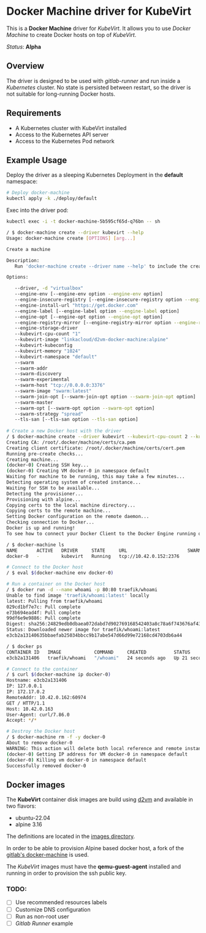 # Docker Machine driver for KubeVirt

This is a **Docker Machine** driver for *KubeVirt*. It allows you to use *Docker Machine* to create Docker hosts on top of *KubeVirt*.

*Status*: **Alpha**

## Overview

The driver is designed to be used with *gitlab-runner* and run inside a *Kubernetes* cluster.
No state is persisted between restart, so the driver is not suitable for long-running Docker hosts.

## Requirements

* A Kubernetes cluster with KubeVirt installed
* Access to the Kubernetes API server
* Access to the Kubernetes Pod network

## Example Usage

Deploy the driver as a sleeping Kubernetes Deployment in the **default** namespace:

```bash
# Deploy docker-machine
kubectl apply -k ./deploy/default
```

Exec into the driver pod:

```bash
kubectl exec -i -t docker-machine-5b595cf65d-q76bn -- sh

/ $ docker-machine create --driver kubevirt --help
Usage: docker-machine create [OPTIONS] [arg...]

Create a machine

Description:
   Run 'docker-machine create --driver name --help' to include the create flags for that driver in the help text.

Options:

   --driver, -d "virtualbox"                                                                            Driver to create machine with. [$MACHINE_DRIVER]
   --engine-env [--engine-env option --engine-env option]                                               Specify environment variables to set in the engine
   --engine-insecure-registry [--engine-insecure-registry option --engine-insecure-registry option]     Specify insecure registries to allow with the created engine
   --engine-install-url "https://get.docker.com"                                                        Custom URL to use for engine installation [$MACHINE_DOCKER_INSTALL_URL]
   --engine-label [--engine-label option --engine-label option]                                         Specify labels for the created engine
   --engine-opt [--engine-opt option --engine-opt option]                                               Specify arbitrary flags to include with the created engine in the form flag=value
   --engine-registry-mirror [--engine-registry-mirror option --engine-registry-mirror option]           Specify registry mirrors to use [$ENGINE_REGISTRY_MIRROR]
   --engine-storage-driver                                                                              Specify a storage driver to use with the engine
   --kubevirt-cpu-count "1"                                                                             Number of CPUs
   --kubevirt-image "linkacloud/d2vm-docker-machine:alpine"                                             Container Disk Image to use for the VM, it should provide docker, sshd and qemu-guest-agent
   --kubevirt-kubeconfig                                                                                Path to the Kubernetes config file, if not specified, the default config path or in-cluster config will be used [$KUBECONFIG]
   --kubevirt-memory "1024"                                                                             Size of memory for host in MB
   --kubevirt-namespace "default"                                                                       Namespace to use for the VM, if not specified, the default namespace will be used
   --swarm                                                                                              Configure Machine to join a Swarm cluster
   --swarm-addr                                                                                         addr to advertise for Swarm (default: detect and use the machine IP)
   --swarm-discovery                                                                                    Discovery service to use with Swarm
   --swarm-experimental                                                                                 Enable Swarm experimental features
   --swarm-host "tcp://0.0.0.0:3376"                                                                    ip/socket to listen on for Swarm master
   --swarm-image "swarm:latest"                                                                         Specify Docker image to use for Swarm [$MACHINE_SWARM_IMAGE]
   --swarm-join-opt [--swarm-join-opt option --swarm-join-opt option]                                   Define arbitrary flags for Swarm join
   --swarm-master                                                                                       Configure Machine to be a Swarm master
   --swarm-opt [--swarm-opt option --swarm-opt option]                                                  Define arbitrary flags for Swarm master
   --swarm-strategy "spread"                                                                            Define a default scheduling strategy for Swarm
   --tls-san [--tls-san option --tls-san option]                                                        Support extra SANs for TLS certs
   
# Create a new Docker host with the driver
/ $ docker-machine create --driver kubevirt --kubevirt-cpu-count 2 --kubevirt-memory 2048 docker-0
Creating CA: /root/.docker/machine/certs/ca.pem
Creating client certificate: /root/.docker/machine/certs/cert.pem
Running pre-create checks...
Creating machine...
(docker-0) Creating SSH key...
(docker-0) Creating VM docker-0 in namespace default
Waiting for machine to be running, this may take a few minutes...
Detecting operating system of created instance...
Waiting for SSH to be available...
Detecting the provisioner...
Provisioning with alpine...
Copying certs to the local machine directory...
Copying certs to the remote machine...
Setting Docker configuration on the remote daemon...
Checking connection to Docker...
Docker is up and running!
To see how to connect your Docker Client to the Docker Engine running on this virtual machine, run: docker-machine env docker-0

/ $ docker-machine ls
NAME       ACTIVE   DRIVER     STATE     URL                      SWARM   DOCKER      ERRORS
docker-0   -        kubevirt   Running   tcp://10.42.0.152:2376           v20.10.20

# Connect to the Docker host
/ $ eval $(docker-machine env docker-0)

# Run a container on the Docker host
/ $ docker run -d --name whoami -p 80:80 traefik/whoami
Unable to find image 'traefik/whoami:latest' locally
latest: Pulling from traefik/whoami
029cd1bf7e7c: Pull complete
e73b694ead4f: Pull complete
99df6e9e9886: Pull complete
Digest: sha256:24829edb0dbaea072dabd7d902769168542403a8c78a6f743676af431166d7f0
Status: Downloaded newer image for traefik/whoami:latest
e3cb2a13140635bbaefab25034bbcc9b17abe547d66d99e72168cd4703db6a44

/ $ docker ps
CONTAINER ID   IMAGE            COMMAND     CREATED          STATUS          PORTS                               NAMES
e3cb2a131406   traefik/whoami   "/whoami"   24 seconds ago   Up 21 seconds   0.0.0.0:80->80/tcp, :::80->80/tcp   whoami

# Connect to the container
/ $ curl $(docker-machine ip docker-0)
Hostname: e3cb2a131406
IP: 127.0.0.1
IP: 172.17.0.2
RemoteAddr: 10.42.0.162:60974
GET / HTTP/1.1
Host: 10.42.0.163
User-Agent: curl/7.86.0
Accept: */*

# Destroy the Docker host
/ $ docker-machine rm -f -y docker-0
About to remove docker-0
WARNING: This action will delete both local reference and remote instance.
(docker-0) Getting IP address for VM docker-0 in namespace default
(docker-0) Killing vm docker-0 in namespace default
Successfully removed docker-0

```

## Docker images

The **KubeVirt** container disk images are build using [d2vm](https://github.com/linka-cloud/d2vm) and
available in two flavors:
- ubuntu-22.04
- alpine 3.16

The definitions are located in the [images directory](./images).

In order to be able to provision Alpine based docker host, a fork of the [gitlab's docker-machine](https://gitlab.com/linka-cloud/docker-machine)
is used.

The *KubeVirt* images must have the **qemu-guest-agent** installed and running in order to provision the ssh public key.

### TODO:
- [ ] Use recommended resources labels
- [ ] Customize DNS configuration
- [ ] Run as non-root user
- [ ] *Gitlab Runner* example
